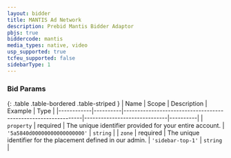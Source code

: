 ```yaml
---
layout: bidder
title: MANTIS Ad Network
description: Prebid Mantis Bidder Adaptor
pbjs: true
biddercode: mantis
media_types: native, video
usp_supported: true
tcfeu_supported: false
sidebarType: 1
---
```


### Bid Params

{: .table .table-bordered .table-striped }
| Name       | Scope    | Description                                                   | Example                      | Type     |
|------------|----------|---------------------------------------------------------------|------------------------------|----------|
| `property` | required | The unique identifier provided for your entire account.       | `'5a5840d00000000000000000'` | `string` |
| `zone`     | required | The unique identifier for the placement defined in our admin. | `'sidebar-top-1'`            | `string` |
